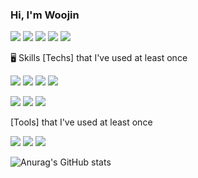 ### Hi, I'm Woojin

<a href="https://github.com/woojin0906"><img src="https://img.shields.io/badge/GitHub-181717?style=flat-square&logo=GitHub&logoColor=white"/></a>
<img src="https://img.shields.io/badge/Notion-000000?style=flat-square&logo=Notion&logoColor=white"/>
<a href="jwjley@naver.com"><img src="https://img.shields.io/badge/jwjley@naver.com-03C75A?style=flat-square&logo=Gmail&logoColor=white"/></a>
<a href="https://www.instagram.com/wj._.h_s2/"><img src="https://img.shields.io/badge/Instagram-E4405F?style=flat-square&logo=Instagram&logoColor=white"/></a>
<img src="https://img.shields.io/badge/Tistory-000000?style=flat-square&logo=Tistory&logoColor=white"/>

🖥️ Skills
[Techs] that I've used at least once<p>
<img src="https://img.shields.io/badge/JAVA-004088?style=flat-square"/>
<img src="https://img.shields.io/badge/SpringBoot-6DB33F?style=flat-square&logo=Spring Boot&logoColor=white"/>
<img src="https://img.shields.io/badge/HTML-E34F26?style=flat-square&logo=HTML5&logoColor=white"/>
<img src="https://img.shields.io/badge/CSS-1572B6?style=flat-square&logo=CSS3&logoColor=white"/><p>
<img src="https://img.shields.io/badge/MySQL-4479A1?style=flat-square&logo=MySQL&logoColor=white"/>
<img src="https://img.shields.io/badge/Oracle-F80000?style=flat-square&logo=Oracle&logoColor=white"/>
<img src="https://img.shields.io/badge/AWS-232F3E?style=flat-square&logo=Amazon AWS&logoColor=white"/>

[Tools] that I've used at least once<p>
<img src="https://img.shields.io/badge/IntelliJ IDEA-000000?style=flat-square&logo=IntelliJ IDEA&logoColor=white"/>
<img src="https://img.shields.io/badge/Eclipse IDE-2C2255?style=flat-square&logo=Eclipse IDE&logoColor=white"/>
<img src="https://img.shields.io/badge/Git-F05032?style=flat-square&logo=Git&logoColor=white"/>



![Anurag's GitHub stats](https://github-readme-stats.vercel.app/api?username=woojin0906&show_icons=true&theme=radical)
